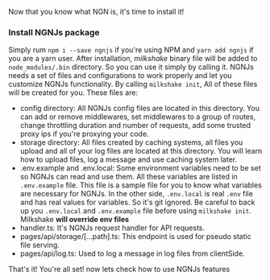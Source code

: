 Now that you know what NGN is, it's time to install it!

### Install NGNJs package
Simply rum `npm i --save ngnjs` if you're using NPM and `yarn add ngnjs` if you
are a yarn user. After installation, *milkshake* binary file will be added to
`node_modules/.bin` directory. So you can use it simply by calling it. NGNJs
needs a set of files and configurations to work properly and let you customize
NGNJs functionality. By calling `milkshake init`, All of these files will be
created for you. These files are:

- config directory: All NGNJs config files are located in this directory.
You can add or remove middlewares, set middlewares to a group of routes,
change throttling duration and number of requests, add some trusted proxy
ips if you're proxying your code.
- storage directory: All files created by caching systems, all files you
upload and all of your log files are located at this directory. You will
learn how to upload files, log a message and use caching system later.
- .env.example and .env.local: Some environment variables need to be set
so NGNJs can read and use them. All these variables are listed in
`.env.example` file. This file is a sample file for you to know what
variables are necessary for NGNJs. In the other side, `.env.local` is
real `.env` file and has real values for variables. So it's git ignored.
Be careful to back up you `.env.local` and `.env.example` file before using
`milkshake init`. Milkshake **will override env files**
- handler.ts: It's NGNJs request handler for API requests.
- pages/api/storage/[...path].ts: This endpoint is used for pseudo static file
serving.
- pages/api/log.ts: Used to log a message in log files from clientSide.

That's it! You're all set! now lets check how to use NGNJs features